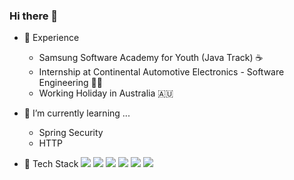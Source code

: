 ### Hi there 🍍

- 🔭 Experience 
  - Samsung Software Academy for Youth (Java Track) ☕
  - Internship at Continental Automotive Electronics - Software Engineering 👩‍💻
  - Working Holiday in Australia 🇦🇺
 
- 🌱 I’m currently learning ...
  - Spring Security
  - HTTP

- 🧷 Tech Stack
<img src="https://img.shields.io/badge/TypeScript-007EE5?style=flat-square&logo=TypeScript&logoColor=white"/></a>
<img src="https://img.shields.io/badge/JavaScript-F7DF1E?style=flat-square&logo=JavaScript&logoColor=white"/></a>
<img src="https://img.shields.io/badge/Node.js-339933?style=flat-square&logo=Node.js&logoColor=white"/></a>
<img src="https://img.shields.io/badge/Spring-47A248?style=flat-square&logo=MongoDB&logoColor=white"/></a>
<img src="https://img.shields.io/badge/MySQL-4479A1?style=flat-square&logo=MySQL&logoColor=white"/></a>
<img src="https://img.shields.io/badge/React-00D8FF?style=flat-square&logo=React&logoColor=white"/></a>


<!-- - Things to study
  - data structure
  - sort algorithm
  - SOLID principle
  - Design pattern
  - Socket comm. programming
  - Docker
  - K8s
  - AWS EC2 / lambda / Machine Learning -->

<!--
**hotpineapple/hotpineapple** is a ✨ _special_ ✨ repository because its `README.md` (this file) appears on your GitHub profile.

Here are some ideas to get you started:

- 👯 I’m looking to collaborate on ...
- 🤔 I’m looking for help with ...
- 💬 Ask me about ...
- 📫 How to reach me: ...
- 😄 Pronouns: ...
- ⚡ Fun fact: ...
-->

